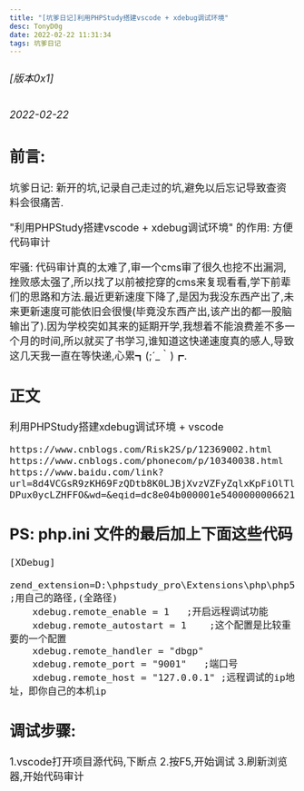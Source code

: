 ```yaml
---
title: "[坑爹日记]利用PHPStudy搭建vscode + xdebug调试环境"
desc: TonyD0g
date: 2022-02-22 11:31:34
tags: 坑爹日记
---
```

<font size=4 >

###### [版本0x1] 
###### 2022-02-22

## 前言:
坑爹日记:
新开的坑,记录自己走过的坑,避免以后忘记导致查资料会很痛苦.

"利用PHPStudy搭建vscode + xdebug调试环境" 的作用:
方便代码审计

牢骚:
代码审计真的太难了,审一个cms审了很久也挖不出漏洞,挫败感太强了,所以找了以前被挖穿的cms来复现看看,学下前辈们的思路和方法.最近更新速度下降了,是因为我没东西产出了,未来更新速度可能依旧会很慢(毕竟没东西产出,该产出的都一股脑输出了).因为学校突如其来的延期开学,我想着不能浪费差不多一个月的时间,所以就买了书学习,谁知道这快递速度真的感人,导致这几天我一直在等快递,心累┓(;´_｀)┏.

## 正文
利用PHPStudy搭建xdebug调试环境 + vscode
```
https://www.cnblogs.com/Risk2S/p/12369002.html 
https://www.cnblogs.com/phonecom/p/10340038.html
https://www.baidu.com/link?url=8d4VCGsR9zKH69FzQDtb8K0LJBjXvzVZFyZqlxKpFiOlTlOj2wcTU4W0_cJP7V2rlTpZaBHjVTDJZDIXfPdEjdpV7jyAW-DPux0ycLZHFFO&wd=&eqid=dc8e04b000001e540000000662144793
```

## PS: php.ini 文件的最后加上下面这些代码
```
[XDebug]
    zend_extension=D:\phpstudy_pro\Extensions\php\php5.4.45nts\ext\php_xdebug.dll     ;用自己的路径,(全路径)
    xdebug.remote_enable = 1   ;开启远程调试功能
    xdebug.remote_autostart = 1    ;这个配置是比较重要的一个配置
    xdebug.remote_handler = "dbgp"
    xdebug.remote_port = "9001"   ;端口号
    xdebug.remote_host = "127.0.0.1" ;远程调试的ip地址，即你自己的本机ip
```

## 调试步骤:
1.vscode打开项目源代码,下断点
2.按F5,开始调试
3.刷新浏览器,开始代码审计

</font>